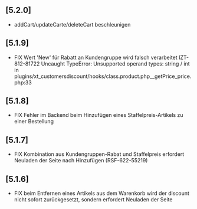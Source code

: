 ## [5.2.0]
- addCart/updateCarte/deleteCart beschleunigen

## [5.1.9]
- FIX Wert 'New' für Rabatt an Kundengruppe wird falsch verarbeitet IZT-812-81722
  Uncaught TypeError: Unsupported operand types: string / int in plugins/xt_customersdiscount/hooks/class.product.php__getPrice_price.php:33

## [5.1.8]
- FIX Fehler im Backend beim Hinzufügen eines Staffelpreis-Artikels zu einer Bestellung

## [5.1.7]
- FIX Kombination aus Kundengruppen-Rabat und Staffelpreis erfordert Neuladen der Seite nach Hinzufügen (RSF-622-55219)

## [5.1.6]
- FIX beim Entfernen eines Artikels aus dem Warenkorb wird der discount nicht sofort zurückgesetzt, sondern erfordert Neuladen der Seite